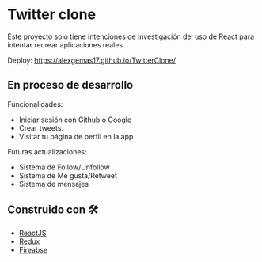 # Twitter clone

Este proyecto solo tiene intenciones de investigación del uso de React para intentar recrear aplicaciones reales.

Deploy: https://alexgemas17.github.io/TwitterClone/

## En proceso de desarrollo

Funcionalidades: 
* Iniciar sesión con Github o Google
* Crear tweets.
* Visitar tu página de perfil en la app

Futuras actualizaciones:
* Sistema de Follow/Unfollow
* Sistema de Me gusta/Retweet
* Sistema de mensajes

## Construido con 🛠️

* [ReactJS](https://es.reactjs.org/docs/getting-started.html)
* [Redux](https://es.redux.js.org/)
* [Fireabse](https://firebase.google.com/docs)
